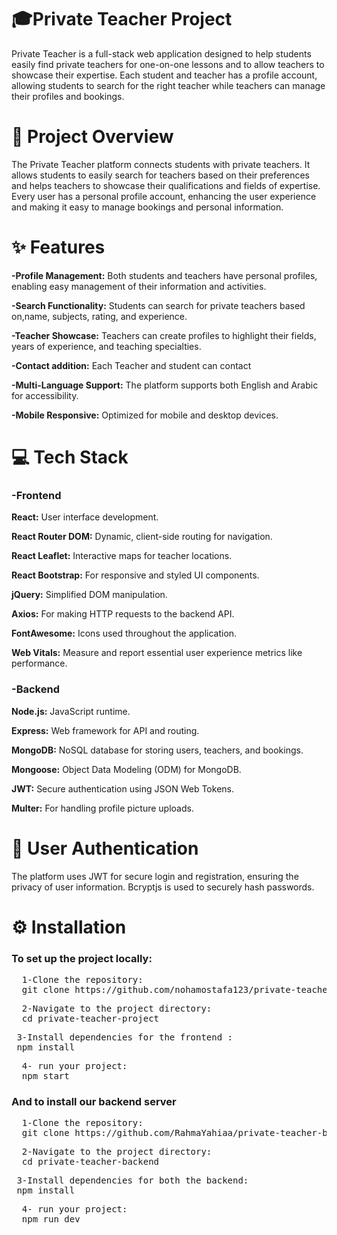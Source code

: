 <h1 style="font-weight: 700;">🎓Private Teacher Project</h1>
Private Teacher is a full-stack web application designed to help students easily find private teachers for one-on-one lessons and to allow teachers to showcase their expertise. Each student and teacher has a profile account, allowing students to search for the right teacher while teachers can manage their profiles and bookings.

<h1 style="font-weight: 700;">📖 Project Overview</h1>
The Private Teacher platform connects students with private teachers. It allows students to easily search for teachers based on their preferences and helps teachers to showcase their qualifications and fields of expertise. Every user has a personal profile account, enhancing the user experience and making it easy to manage bookings and personal information.

<h1 style="font-weight: 700;">✨ Features</h1>
<p><strong>-Profile Management:</strong> Both students and teachers have personal profiles, enabling easy management of their information and activities.</p>
<p><strong>-Search Functionality:</strong> Students can search for private teachers based on,name, subjects, rating, and experience.</p>
<p><strong>-Teacher Showcase:</strong> Teachers can create profiles to highlight their fields, years of experience, and teaching specialties.</p>
<p><strong>-Contact addition:</strong> Each Teacher and student can contact</p>
<p><strong>-Multi-Language Support:</strong> The platform supports both English and Arabic for accessibility.</p>
<p><strong>-Mobile Responsive:</strong> Optimized for mobile and desktop devices.</p>

<h1 style="font-weight: 700;">💻 Tech Stack</h3>
<h3>-Frontend</h3>
<p><strong>React:</strong> User interface development.</p>
<p><strong>React Router DOM:</strong> Dynamic, client-side routing for navigation.</p>
<p><strong>React Leaflet:</strong> Interactive maps for teacher locations.</p>
<p><strong>React Bootstrap:</strong> For responsive and styled UI components.</p>
<p><strong>jQuery:</strong> Simplified DOM manipulation.</p>
<p><strong>Axios:</strong> For making HTTP requests to the backend API.</p>
<p><strong>FontAwesome:</strong> Icons used throughout the application.</p>
<p><strong>Web Vitals:</strong> Measure and report essential user experience metrics like performance.</p>

<h3>-Backend</h3>
<p><strong>Node.js:</strong> JavaScript runtime.</p>
<p><strong>Express:</strong> Web framework for API and routing.</p>
<p><strong>MongoDB:</strong> NoSQL database for storing users, teachers, and bookings.</p>
<p><strong>Mongoose:</strong> Object Data Modeling (ODM) for MongoDB.</p>
<p><strong>JWT:</strong> Secure authentication using JSON Web Tokens.</p>
<p><strong>Multer:</strong> For handling profile picture uploads.</p>

<h1 style="font-weight: 700;">📢 User Authentication</h1>
The platform uses JWT for secure login and registration, ensuring the privacy of user information. Bcryptjs is used to securely hash passwords.

<h1 style="font-weight: 700;">⚙️ Installation</h1>
<h3>To set up the project locally:</h3>
<pre>
  1-Clone the repository:
  git clone https://github.com/nohamostafa123/private-teacher-project.git</pre>
<pre>
  2-Navigate to the project directory:
  cd private-teacher-project
</pre>
<pre>
 3-Install dependencies for the frontend :
 npm install
</pre>
<pre>
  4- run your project:
  npm start
</pre>
<h3>And to install our backend server</h3>
<pre>
  1-Clone the repository:
  git clone https://github.com/RahmaYahiaa/private-teacher-backend.git
</pre>
<pre>
  2-Navigate to the project directory:
  cd private-teacher-backend
</pre>
<pre>
 3-Install dependencies for both the backend:
 npm install
</pre>
<pre>
  4- run your project:
  npm run dev
</pre>
